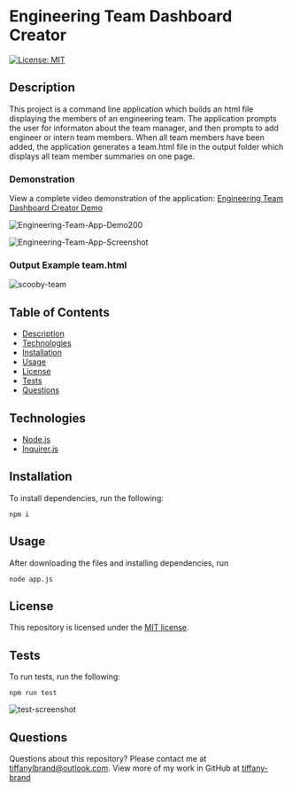 # Engineering Team Dashboard Creator

[![License: MIT](https://img.shields.io/github/license/tiffany-brand/engineering-team-dashboard-creator?style=plastic)](./LICENSE)

## Description

This project is a command line application which builds an html file displaying the members of an engineering team. The application prompts the user for informaton about the team manager, and then prompts to add engineer or intern team members. When all team members have been added, the application generates a team.html file in the output folder which displays all team member summaries on one page.

### Demonstration

View a complete video demonstration of the application: [Engineering Team Dashboard Creator Demo](https://youtu.be/hcB0bCFOYgo)

![Engineering-Team-App-Demo200](https://user-images.githubusercontent.com/16748389/91603959-d7bc3700-e93b-11ea-81ff-1d0633e81101.gif)

![Engineering-Team-App-Screenshot](https://user-images.githubusercontent.com/16748389/91603970-dc80eb00-e93b-11ea-8b2b-fa650344613c.JPG)


### Output Example team.html

![scooby-team](https://user-images.githubusercontent.com/16748389/91646786-d31d7e80-ea20-11ea-8752-64883e13a16d.JPG)



## Table of Contents

* [Description](#description)
* [Technologies](#technologies)
* [Installation](#installation)
* [Usage](#usage)
* [License](#license)
* [Tests](#tests)
* [Questions](#questions)

## Technologies

* [Node.js](https://nodejs.org/)
* [Inquirer.js](https://www.npmjs.com/package/inquirer)

## Installation

To install dependencies, run the following:

`
npm i
`

## Usage

After downloading the files and installing dependencies, run 

`
node app.js
`

## License

This repository is licensed under the [MIT license](./LICENSE).


## Tests

To run tests, run the following:

`
npm run test
`

![test-screenshot](https://user-images.githubusercontent.com/16748389/91604724-2e764080-e93d-11ea-83a2-818b706056c0.JPG)


## Questions

Questions about this repository? Please contact me at [tiffanylbrand@outlook.com](mailto:tiffanylbrand@outlook.com). View more of my work in GitHub at [tiffany-brand](https://github.com/tiffany-brand) 

